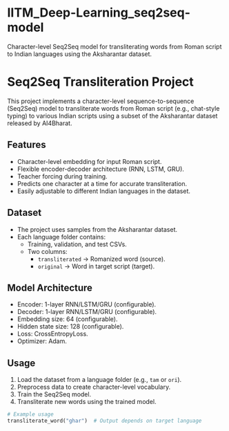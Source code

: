 # IITM_Deep-Learning_seq2seq-model
Character-level Seq2Seq model for transliterating words from Roman script to Indian languages using the Aksharantar dataset.

# Seq2Seq Transliteration Project

This project implements a character-level sequence-to-sequence (Seq2Seq) model to transliterate words from Roman script (e.g., chat-style typing) to various Indian scripts using a subset of the Aksharantar dataset released by AI4Bharat.

## Features
- Character-level embedding for input Roman script.
- Flexible encoder-decoder architecture (RNN, LSTM, GRU).
- Teacher forcing during training.
- Predicts one character at a time for accurate transliteration.
- Easily adjustable to different Indian languages in the dataset.

## Dataset
- The project uses samples from the Aksharantar dataset.
- Each language folder contains:
  - Training, validation, and test CSVs.
  - Two columns:
    - `transliterated` → Romanized word (source).
    - `original` → Word in target script (target).

## Model Architecture
- Encoder: 1-layer RNN/LSTM/GRU (configurable).
- Decoder: 1-layer RNN/LSTM/GRU (configurable).
- Embedding size: 64 (configurable).
- Hidden state size: 128 (configurable).
- Loss: CrossEntropyLoss.
- Optimizer: Adam.

## Usage
1. Load the dataset from a language folder (e.g., `tam` or `ori`).
2. Preprocess data to create character-level vocabulary.
3. Train the Seq2Seq model.
4. Transliterate new words using the trained model.

```python
# Example usage
transliterate_word("ghar")  # Output depends on target language
```
